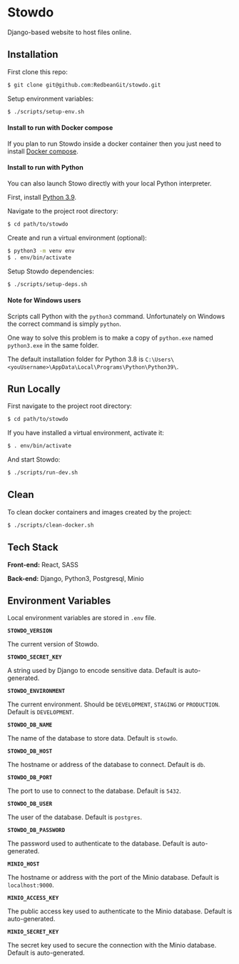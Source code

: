 
# Stowdo

Django-based website to host files online.


## Installation

First clone this repo:

```bash
$ git clone git@github.com:RedbeanGit/stowdo.git
```

Setup environment variables:

```bash
$ ./scripts/setup-env.sh
```

#### Install to run with Docker compose

If you plan to run Stowdo inside a docker container then you just need to install [Docker compose](https://docs.docker.com/get-docker/).

#### Install to run with Python

You can also launch Stowo directly with your local Python interpreter.

First, install [Python 3.9](https://www.python.org/downloads/).

Navigate to the project root directory:

```bash
$ cd path/to/stowdo
```

Create and run a virtual environment (optional):

```bash
$ python3 -m venv env
$ . env/bin/activate
```

Setup Stowdo dependencies:

```bash
$ ./scripts/setup-deps.sh
```

#### Note for Windows users

Scripts call Python with the `python3` command. Unfortunately on Windows the correct command is simply `python`.

One way to solve this problem is to make a copy of `python.exe` named `python3.exe` in the same folder.

The default installation folder for Python 3.8 is `C:\Users\<youUsername>\AppData\Local\Programs\Python\Python39\`.

## Run Locally

First navigate to the project root directory:

```bash
$ cd path/to/stowdo
```

If you have installed a virtual environment, activate it:

```bash
$ . env/bin/activate
```

And start Stowdo:

```bash
$ ./scripts/run-dev.sh
```

## Clean

To clean docker containers and images created by the project:

```bash
$ ./scripts/clean-docker.sh
```

## Tech Stack

**Front-end:** React, SASS

**Back-end:** Django, Python3, Postgresql, Minio
## Environment Variables

Local environment variables are stored in `.env` file.

**`STOWDO_VERSION`**

The current version of Stowdo.

**`STOWDO_SECRET_KEY`**

A string used by Django to encode sensitive data. Default is auto-generated.

**`STOWDO_ENVIRONMENT`**

The current environment. Should be `DEVELOPMENT`, `STAGING` or `PRODUCTION`. Default is `DEVELOPMENT`.

**`STOWDO_DB_NAME`**

The name of the database to store data. Default is `stowdo`.

**`STOWDO_DB_HOST`**

The hostname or address of the database to connect. Default is `db`.

**`STOWDO_DB_PORT`**

The port to use to connect to the database. Default is `5432`.

**`STOWDO_DB_USER`**

The user of the database. Default is `postgres`.

**`STOWDO_DB_PASSWORD`**

The password used to authenticate to the database. Default is auto-generated.

**`MINIO_HOST`**

The hostname or address with the port of the Minio database. Default is `localhost:9000`.

**`MINIO_ACCESS_KEY`**

The public access key used to authenticate to the Minio database. Default is auto-generated.

**`MINIO_SECRET_KEY`**

The secret key used to secure the connection with the Minio database. Default is auto-generated.
